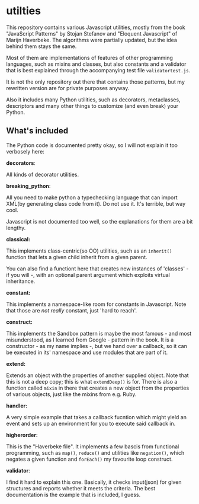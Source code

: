 utilties
======

This repository contains various Javascript utilities, mostly from the 
book "JavaScript Patterns" by Stojan Stefanov and "Eloquent Javascript" 
of Marijn Haverbeke. The algorithms were partially updated, but the 
idea behind them stays the same.

Most of them are implementations of features of other programming
languages, such as mixins and classes, but also constants and a validator
that is best explained through the accompanying test file `validatortest.js`.

It is not the only repository out there that contains those patterns,
but my rewritten version are for private purposes anyway.

Also it includes many Python utilities, such as decorators, metaclasses,
descriptors and many other things to customize (and even break) your Python.

What's included
---------------

The Python code is documented pretty okay, so I will not explain it too verbosely
here:

**decorators**:

All kinds of decorator utilities.

**breaking_python**:

All you need to make python a typechecking language that can import XML(by generating
class code from it). Do not use it. It's terrible, but way cool.

Javascript is not documented too well, so the explanations for them are a bit lengthy.

**classical:**

This implements class-centric(so OO) utilities, such as an `inherit()` function
that lets a given child inherit from a given parent.

You can also find a functiont here that creates new instances of 'classes' - if
you will -, with an optional parent argument which exploits virtual inheritance.

**constant:**

This implements a namespace-like room for constants in Javascript. Note that
those are *not really* constant, just 'hard to reach'.

**construct:**

This implements the Sandbox pattern is maybe the most famous - and most 
misunderstood, as I learned from Google - pattern in the book. It is a 
constructor - as my name implies -, but we hand over a callback, so it
can be executed in its' namespace and use modules that are part of it.

**extend:**

Extends an object with the properties of another supplied object.
Note that this is not a deep copy; this is what `extendDeep()` is for.
There is also a function called `mixin` in there that creates a new 
object from the properties of various objects, just like the mixins from
e.g. Ruby.

**handler:**

A very simple example that takes a callback fucntion which might
yield an event and sets up an environment for you to execute said
callback in.

**higherorder:**

This is the "Haverbeke file". It implements a few bascis from functional
programming, such as `map()`, `reduce()` and utilities like `negation()`,
which negates a given function and `forEach()` my favourite loop construct.

**validator**:

I find it hard to explain this one. Basically, it checks input(json) for 
given structures and reports whether it meets the criteria. The best 
documentation is the example that is included, I guess.
